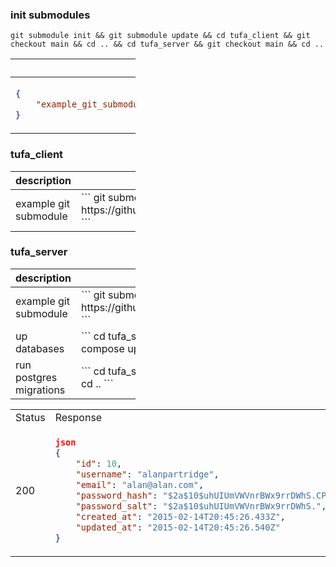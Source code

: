 ### init submodules
```
git submodule init && git submodule update && cd tufa_client && git checkout main && cd .. && cd tufa_server && git checkout main && cd ..
```

<table style="width:200px">
   <thead>
      <tr>
         <th>tufa_client</th>
      </tr>
   </thead>
   <tbody>
<tr>
<td>    

```json
{
    "example_git_submodule": "git submodule add https://github.com/kuqmua/tufa_server.git",
}
```

</td>
</tr>
</tbody>
</table>
   
### tufa_client
<table style="width:200px">
   <thead>
      <tr>
         <th>description</th>
         <th>command</th>
      </tr>
   </thead>
   <tbody>
      <tr>
         <td>example git submodule</td>
         <td>
         ```
            git submodule add https://github.com/kuqmua/tufa_server.git
         ```
         </td>
      </tr>
   </tbody>
</table>

### tufa_server
<table style="width:200px">
   <thead>
      <tr>
         <th>description</th>
         <th>command</th>
      </tr>
   </thead>
   <tbody>
      <tr>
         <td>example git submodule</td>
         <td>
         ```
            git submodule add https://github.com/kuqmua/tufa_client.git
         ```
         </td>
      </tr>
      <tr>
         <td>up databases</td>
         <td>
         ```
            cd tufa_server && sudo docker-compose up -d && cd ..
         ```
         </td>
      </tr>
      <tr>
         <td>run postgres migrations</td>
         <td>
         ```  
            cd tufa_server && sqlx migrate run && cd ..
         ```
         </td>
      </tr>
   </tbody>
</table>

<table>
<tr>
<td> Status </td> <td> Response </td>
</tr>
<tr>
<td> 200 </td>
<td>


```json
json
{
    "id": 10,
    "username": "alanpartridge",
    "email": "alan@alan.com",
    "password_hash": "$2a$10$uhUIUmVWVnrBWx9rrDWhS.CPCWCZsyqqa8./whhfzBZydX7yvahHS",
    "password_salt": "$2a$10$uhUIUmVWVnrBWx9rrDWhS.",
    "created_at": "2015-02-14T20:45:26.433Z",
    "updated_at": "2015-02-14T20:45:26.540Z"
}
```


</td>
</tr>
</table>
